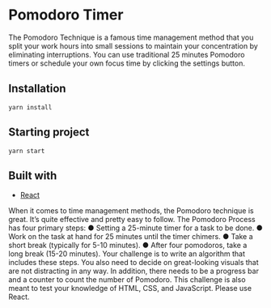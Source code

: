 # Pomodoro Timer

The Pomodoro Technique is a famous time management method that you split your work hours into small sessions to maintain your concentration by eliminating interruptions. You can use traditional 25 minutes Pomodoro timers or schedule your own focus time by clicking the settings button.

## Installation

```
yarn install
```

## Starting project

```
yarn start
```

## Built with

- [React](https://reactjs.org/)


When it comes to time management methods, the Pomodoro technique is great. It’s quite
effective and pretty easy to follow. The Pomodoro Process has four primary steps:
● Setting a 25-minute timer for a task to be done.
● Work on the task at hand for 25 minutes until the timer chimers.
● Take a short break (typically for 5-10 minutes).
● After four pomodoros, take a long break (15-20 minutes).
Your challenge is to write an algorithm that includes these steps.
You also need to decide on great-looking visuals that are not distracting in any way.
In addition, there needs to be a progress bar and a counter to count the number of Pomodoro.
This challenge is also meant to test your knowledge of HTML, CSS, and JavaScript.
Please use React.

